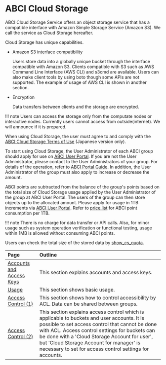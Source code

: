 # ABCI Cloud Storage

ABCI Cloud Storage Service offers an object storage service that has a compatible interface with Amazon Simple Storage Service (Amazon S3). We call the service as Cloud Storage hereafter.

Cloud Storage has unique capabilities.

- Amazon S3 interface compatibility

    Users store data into a globally unique bucket through the interface compatible with Amazon S3. Clients compatible with S3 such as AWS Command Line Interface (AWS CLI) and s3cmd are available. Users can also make client tools by using boto though some APIs are not supported. The example of usage of AWS CLI is shown in another section.

- Encryption

    Data transfers between clients and the storage are encrypted.

!!! note
    Users can access the storage only from the computate nodes or interactive nodes.
    Currently users cannot access from outside(internet). We will announce if it is prepared.

When using Cloud Storage, the user must agree to and comply with the [ABCI Cloud Storage Terms of Use](https://abci.ai/ja/how_to_use/data/cloudstorage-agreement.pdf) (Japanese version only).

To start using Cloud Storage, the User Administrator of each ABCI group should apply for use on [ABCI User Portal](https://portal.v3.abci.ai/). If you are not the User Administrator, please contact to the User Administrators of your group. For details of the operation, refer to [ABCI Portal Guide](https://docs.abci.ai/v3/portal/en/). In addition, the User Administrator of the group must also apply to increase or decrease the amount. 

ABCI points are subtracted from the balance of the group's points based on the total size of Cloud Storage usage applied by the User Administrator of the group at ABCI User Portal. The users of the group can then store objects up to the allocated amount. Please apply for usage in 1TB increments via [ABCI User Portal](https://portal.v3.abci.ai/). Refer to [price list](https://abci.ai/en/how_to_use/tariffs.html) for ABCI point consumption per 1TB.

!!! note
    There is no charge for data transfer or API calls. Also, for minor usage such as system operation verification or functional testing, usage within 1MB is allowed without consuming ABCI points.

Users can check the total size of the stored data by [show_cs_quota](getting-started.md#checking-cloud-storage-usage).

| Page | Outline |
|:--|:--|
| [Accounts and Access Keys](abci-cloudstorage/cs-account.md) | This section explains accounts and access keys. |
| [Usage](abci-cloudstorage/usage.md) | This section shows basic usage. |
| [Access Control (1)](abci-cloudstorage/acl.md) | This section shows how to control accessibility by ACL. Data can be shared between groups. |
| [Access Control (2)](abci-cloudstorage/policy.md) | This section explains access control which is applicable to buckets and user accounts. It is possible to set access control that cannot be done with ACL. Access control settings for buckets can be done with a 'Cloud Storage Account for user', but 'Cloud Storage Account for manager' is necessary to set for access control settings for accounts. |
